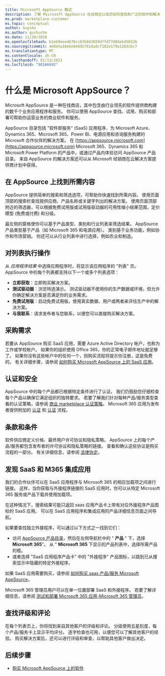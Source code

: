 ```yaml
---
title: Microsoft AppSource 概述
description: 了解 Microsoft AppSource 在线商店以及您如何查找和广泛的软件和解决方案目录。
ms.prod: marketplace-customer
ms.topic: conceptual
author: Guyshu
ms.author: gushuchm
ms.date: 11/20/2020
ms.openlocfilehash: b1eb9eeed676cc07b042659dffd77d04ebd50326
ms.sourcegitcommit: 4e8e5a18e6e64892761dadcf182e179a128dcbc7
ms.translationtype: MT
ms.contentlocale: zh-CN
ms.lasthandoff: 01/13/2021
ms.locfileid: "98166692"
---
```

# <a name="what-is-microsoft-appsource"></a>什么是 Microsoft AppSource？

Microsoft AppSource 是一种在线商店，其中包含由行业领先的软件提供商构建的数千个业务应用程序和服务。 你可以使用 AppSource 查找、试用、购买和部署可帮助你运营业务的商业软件和服务。

AppSource 目录包括 "软件即服务" (SaaS) 应用程序、为 Microsoft Azure、Dynamics 365、Microsoft 365、Power BI、电源应用和咨询服务构建的 Microsoft 合作伙伴的解决方案。 在 [https://appsource.microsoft.com](https://appsource.microsoft.com) Microsoft 365、Dynamics 365 和 Microsoft Power Platform 的产品中，或通过产品内体验访问 AppSource 产品目录。 来自 AppSource 的解决方案还可以从 Microsoft 经销商在云解决方案提供商计划中获得。

## <a name="find-what-you-need-on-appsource"></a>在 AppSource 上找到所需内容

AppSource 提供简单的搜索和筛选选项，可帮助你快速找到所需内容。 使用页面顶部的搜索栏查找按供应商、产品名称或关键字列出的解决方案。 使用页面顶部附近的筛选器，可以根据免费试用版或试用版驱动器的可用性缩小结果范围，定价模型 (免费或付费) 和分级。

最左侧的窗格使你可以基于产品类型、类别和行业列表来筛选结果。 AppSource 产品类型基于产品（如 Microsoft 365 和电源应用）。 类别基于业务功能，例如协作和市场营销。 你还可以从行业列表中进行选择，例如农业和制造。

## <a name="take-action-on-a-listing"></a>对列表执行操作

从 _应用程序结果_ 中选择应用程序时，将显示该应用程序的 "列表" 页。 AppSource 中的每个列表都支持以下一个或多个列表选项：

- **立即获取**：立即购买解决方案。
- **测试驱动器**：浏览特选演示。 测试驱动器不使用你的生产数据或环境，但允许你确定解决方案是否满足你的业务需求。
- **免费试用版**：启动免费试用版，使用真实数据、用户或两者来评估生产中的解决方案。
- **与我联系**：请求发布者与您联系，以便您可以直接购买解决方案。

## <a name="purchasing-requirements"></a>采购需求

若要从 AppSource 购买 SaaS 应用，需要 Azure Active Directory 帐户，也称为工作或学校帐户。 如果你的组织使用 Office 365，你的正常电子邮件地址就足够了。 如果你没有这些帐户中的任何一个，则购买流程将提示你注册，这是免费的。 有关详细步骤，请参阅 [如何购买 Microsoft AppSource 上的 SaaS 应用](purchase-software-appsource.md)。

## <a name="certification-and-security"></a>认证和安全

AppSource 中的每个产品都已根据特定条件进行了认证。 我们仍鼓励您仔细检查每个产品以确保它满足组织的独特要求。 若要了解我们针对每种产品/服务类型查看的认证策略，请参阅 [商业 marketplace 认证策略](/legal/marketplace/certification-policies)。 Microsoft 365 应用为发布者提供附加的 [认证](/microsoft-365-app-certification/docs/enterprise-app-certification-guide) 和 [认证](/microsoft-365-app-certification/docs/enterprise-app-attestation-guide) 流程。

## <a name="terms-and-conditions"></a>条款和条件

软件供应商定义价格、最终用户许可协议和隐私策略。 AppSource 上的每个产品/服务都包含发布者的许可协议和隐私策略的链接。 查看和确认这些协议是购买流程的一部分。 有关详细信息，请参阅 [法律协定](legal-contracts.md)。

## <a name="discover-saas-and-m365-integrated-apps"></a>发现 SaaS 和 M365 集成应用

我们的合作伙伴可以在 SaaS 应用程序与 Microsoft 365 的相应加载项之间进行链接。 这样，当你获取与外接程序链接的 SaaS 应用时，你可以从特定 Microsoft 365 服务或产品下载并使用加载项。

在这种情况下，搜索结果可能只返回 saas 应用产品卡上带有对应外接程序产品图标的 SaaS 应用。 可以在 SaaS 应用程序和集成应用的产品详细信息页面之间导航。

如果要查找独立外接程序，可以通过以下方式之一找到它们：

- 访问 [AppSource 产品目录](https://appsource.microsoft.com/marketplace/apps/)，然后在左侧导航栏中的 " **产品** " 下，选择 **Microsoft 365**"。 从 " **Microsoft 365** 下显示的产品列表中，选择所需产品的框。
- 或者选择 "SaaS 应用程序产品卡" 中的 "外接程序" 产品图标，以跳到已从搜索显示中隐藏的特定外接程序。

如果 SaaS 应用需要购买，请参阅 [如何购买 saas 产品/服务 Microsoft AppSource](purchase-software-appsource.md)。

Microsoft 365 管理员用户可以在单一位置部署 SaaS 和外接程序。 若要了解详细信息，请参阅 [测试和部署 Microsoft 365 应用-Microsoft 365 管理员](/microsoft-365/admin/manage/test-and-deploy-microsoft-365-apps)。

## <a name="find-ratings-and-reviews"></a>查找评级和评论

在每个列表页上，你将找到来自其他客户的评级和评论。 分级使用五星刻度，每个产品/服务卡上显示平均评分。 逐字检查也可用，以便您可以了解其他客户的经验。 购买解决方案后，还可以进行评级和审查，以帮助其他客户做出决定。

## <a name="next-steps"></a>后续步骤

- [购买 Microsoft AppSource 上的软件](purchase-software-appsource.md)
